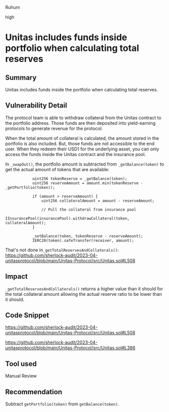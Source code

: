 Ruhum

high

# Unitas includes funds inside portfolio when calculating total reserves

## Summary
Unitas includes funds inside the portfolio when calculating total reserves.

## Vulnerability Detail
The protocol team is able to withdraw collateral from the Unitas contract to the portfolio address. Those funds are then deposited into yield-earning protocols to generate revenue for the protocol.

When the total amount of collateral is calculated, the amount stored in the portfolio is also included. But, those funds are not accessible to the end user. When they redeem their USD1 for the underlying asset, you can only access the funds inside the Unitas contract and the insurance pool.

In `_swapOut()`, the portfolio amount is subtracted from `_getBalance(token)` to get the actual amount of tokens that are available:
```sol
            uint256 tokenReserve = _getBalance(token);
            uint256 reserveAmount = amount.min(tokenReserve - _getPortfolio(token));

            if (amount > reserveAmount) {
                uint256 collateralAmount = amount - reserveAmount;

                // Pull the collateral from insurance pool
                IInsurancePool(insurancePool).withdrawCollateral(token, collateralAmount);
            }

            _setBalance(token, tokenReserve - reserveAmount);
            IERC20(token).safeTransfer(receiver, amount);
```

That's not done in`_getTotalReservesAndCollaterals()`: https://github.com/sherlock-audit/2023-04-unitasprotocol/blob/main/Unitas-Protocol/src/Unitas.sol#L508

## Impact
`_getTotalReservesAndCollaterals()` returns a higher value than it should for the total collateral amount allowing the actual reserve ratio to be lower than it should.

## Code Snippet
https://github.com/sherlock-audit/2023-04-unitasprotocol/blob/main/Unitas-Protocol/src/Unitas.sol#L508

https://github.com/sherlock-audit/2023-04-unitasprotocol/blob/main/Unitas-Protocol/src/Unitas.sol#L386
## Tool used

Manual Review

## Recommendation
Subtract `getPortfolio(token)` from `getBalance(token)`.
